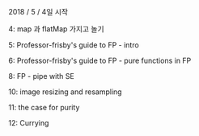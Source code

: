 2018 / 5 / 4일 시작

4: map 과 flatMap 가지고 놀기

5: Professor-frisby's guide to FP - intro

6: Professor-frisby's guide to FP - pure functions in FP

8: FP - pipe with SE

10: image resizing and resampling

11: the case for purity

12: Currying